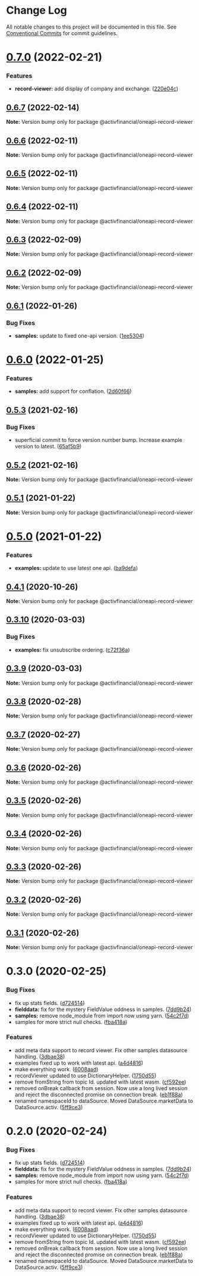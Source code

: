 # Change Log

All notable changes to this project will be documented in this file.
See [Conventional Commits](https://conventionalcommits.org) for commit guidelines.

# [0.7.0](https://github.com/activfinancial/one-api/compare/@activfinancial/oneapi-record-viewer@0.6.7...@activfinancial/oneapi-record-viewer@0.7.0) (2022-02-21)


### Features

* **record-viewer:** add display of company and exchange. ([220e04c](https://github.com/activfinancial/one-api/commit/220e04c2db43554d77c9364c4eeab286be6a2f23))





## [0.6.7](https://github.com/activfinancial/one-api/compare/@activfinancial/oneapi-record-viewer@0.6.6...@activfinancial/oneapi-record-viewer@0.6.7) (2022-02-14)

**Note:** Version bump only for package @activfinancial/oneapi-record-viewer





## [0.6.6](https://github.com/activfinancial/one-api/compare/@activfinancial/oneapi-record-viewer@0.6.5...@activfinancial/oneapi-record-viewer@0.6.6) (2022-02-11)

**Note:** Version bump only for package @activfinancial/oneapi-record-viewer





## [0.6.5](https://github.com/activfinancial/one-api/compare/@activfinancial/oneapi-record-viewer@0.6.4...@activfinancial/oneapi-record-viewer@0.6.5) (2022-02-11)

**Note:** Version bump only for package @activfinancial/oneapi-record-viewer





## [0.6.4](https://github.com/activfinancial/one-api/compare/@activfinancial/oneapi-record-viewer@0.6.3...@activfinancial/oneapi-record-viewer@0.6.4) (2022-02-11)

**Note:** Version bump only for package @activfinancial/oneapi-record-viewer





## [0.6.3](https://github.com/activfinancial/one-api/compare/@activfinancial/oneapi-record-viewer@0.6.2...@activfinancial/oneapi-record-viewer@0.6.3) (2022-02-09)

**Note:** Version bump only for package @activfinancial/oneapi-record-viewer





## [0.6.2](https://github.com/activfinancial/one-api/compare/@activfinancial/oneapi-record-viewer@0.6.1...@activfinancial/oneapi-record-viewer@0.6.2) (2022-02-09)

**Note:** Version bump only for package @activfinancial/oneapi-record-viewer





## [0.6.1](https://github.com/activfinancial/one-api/compare/@activfinancial/oneapi-record-viewer@0.6.0...@activfinancial/oneapi-record-viewer@0.6.1) (2022-01-26)


### Bug Fixes

* **samples:** update to fixed one-api version. ([1ee5304](https://github.com/activfinancial/one-api/commit/1ee530478d5dfdd05dfee5a780070bfdbaffa445))





# [0.6.0](https://github.com/activfinancial/one-api/compare/@activfinancial/oneapi-record-viewer@0.5.3...@activfinancial/oneapi-record-viewer@0.6.0) (2022-01-25)


### Features

* **samples:** add support for conflation. ([2d60f66](https://github.com/activfinancial/one-api/commit/2d60f66767255e16af329b9e3194f14b7856fd8e))





## [0.5.3](https://github.com/activfinancial/one-api/compare/@activfinancial/oneapi-record-viewer@0.5.2...@activfinancial/oneapi-record-viewer@0.5.3) (2021-02-16)


### Bug Fixes

* superficial commit to force version number bump. Increase example version to latest. ([65af5b9](https://github.com/activfinancial/one-api/commit/65af5b9ebc470a884575ff69579904cb63aa612f))





## [0.5.2](https://github.com/activfinancial/one-api/compare/@activfinancial/oneapi-record-viewer@0.5.1...@activfinancial/oneapi-record-viewer@0.5.2) (2021-02-16)

**Note:** Version bump only for package @activfinancial/oneapi-record-viewer





## [0.5.1](https://github.com/activfinancial/one-api/compare/@activfinancial/oneapi-record-viewer@0.5.0...@activfinancial/oneapi-record-viewer@0.5.1) (2021-01-22)

**Note:** Version bump only for package @activfinancial/oneapi-record-viewer





# [0.5.0](https://github.com/activfinancial/one-api/compare/@activfinancial/oneapi-record-viewer@0.4.1...@activfinancial/oneapi-record-viewer@0.5.0) (2021-01-22)


### Features

* **examples:** update to use latest one api. ([ba9defa](https://github.com/activfinancial/one-api/commit/ba9defa40025884886d7820400e8e38fd01cccf3))





## [0.4.1](https://github.com/activfinancial/one-api/compare/@activfinancial/oneapi-record-viewer@0.3.10...@activfinancial/oneapi-record-viewer@0.4.1) (2020-10-26)

**Note:** Version bump only for package @activfinancial/oneapi-record-viewer





## [0.3.10](https://github.com/activfinancial/one-api/compare/@activfinancial/oneapi-record-viewer@0.3.9...@activfinancial/oneapi-record-viewer@0.3.10) (2020-03-03)


### Bug Fixes

* **examples:** fix unsubscribe ordering. ([c72f36a](https://github.com/activfinancial/one-api/commit/c72f36a))





## [0.3.9](https://github.com/activfinancial/one-api/compare/@activfinancial/oneapi-record-viewer@0.3.8...@activfinancial/oneapi-record-viewer@0.3.9) (2020-03-03)

**Note:** Version bump only for package @activfinancial/oneapi-record-viewer





## [0.3.8](https://github.com/activfinancial/one-api/compare/@activfinancial/oneapi-record-viewer@0.3.7...@activfinancial/oneapi-record-viewer@0.3.8) (2020-02-28)

**Note:** Version bump only for package @activfinancial/oneapi-record-viewer





## [0.3.7](https://github.com/activfinancial/one-api/compare/@activfinancial/oneapi-record-viewer@0.3.6...@activfinancial/oneapi-record-viewer@0.3.7) (2020-02-27)

**Note:** Version bump only for package @activfinancial/oneapi-record-viewer





## [0.3.6](https://github.com/activfinancial/one-api/compare/@activfinancial/oneapi-record-viewer@0.3.5...@activfinancial/oneapi-record-viewer@0.3.6) (2020-02-26)

**Note:** Version bump only for package @activfinancial/oneapi-record-viewer





## [0.3.5](https://github.com/activfinancial/one-api/compare/@activfinancial/oneapi-record-viewer@0.3.4...@activfinancial/oneapi-record-viewer@0.3.5) (2020-02-26)

**Note:** Version bump only for package @activfinancial/oneapi-record-viewer





## [0.3.4](https://github.com/activfinancial/one-api/compare/@activfinancial/oneapi-record-viewer@0.3.3...@activfinancial/oneapi-record-viewer@0.3.4) (2020-02-26)

**Note:** Version bump only for package @activfinancial/oneapi-record-viewer





## [0.3.3](https://github.com/activfinancial/one-api/compare/@activfinancial/oneapi-record-viewer@0.3.2...@activfinancial/oneapi-record-viewer@0.3.3) (2020-02-26)

**Note:** Version bump only for package @activfinancial/oneapi-record-viewer





## [0.3.2](https://github.com/activfinancial/one-api/compare/@activfinancial/oneapi-record-viewer@0.3.1...@activfinancial/oneapi-record-viewer@0.3.2) (2020-02-26)

**Note:** Version bump only for package @activfinancial/oneapi-record-viewer





## [0.3.1](https://github.com/activfinancial/one-api/compare/@activfinancial/oneapi-record-viewer@0.3.0...@activfinancial/oneapi-record-viewer@0.3.1) (2020-02-26)

**Note:** Version bump only for package @activfinancial/oneapi-record-viewer





# 0.3.0 (2020-02-25)


### Bug Fixes

* fix up stats fields. ([d724514](https://github.com/activfinancial/one-api/commit/d724514))
* **fielddata:** fix for the mystery FieldValue oddness in samples. ([7dd9b24](https://github.com/activfinancial/one-api/commit/7dd9b24))
* **samples:** remove node_module from import now using yarn. ([54c2f7d](https://github.com/activfinancial/one-api/commit/54c2f7d))
* samples for more strict null checks. ([fba418a](https://github.com/activfinancial/one-api/commit/fba418a))


### Features

* add meta data support to record viewer. Fix other samples datasource handling. ([3dbae38](https://github.com/activfinancial/one-api/commit/3dbae38))
* examples fixed up to work with latest api. ([a4d4816](https://github.com/activfinancial/one-api/commit/a4d4816))
* make everything work. ([6008aad](https://github.com/activfinancial/one-api/commit/6008aad))
* recordViewer updated to use DictionaryHelper. ([1750d55](https://github.com/activfinancial/one-api/commit/1750d55))
* remove fromString from topic Id. updated with latest wasm. ([cf592ee](https://github.com/activfinancial/one-api/commit/cf592ee))
* removed onBreak callback from session. Now use a long lived session and reject the disconnected promise on connection break. ([eb1f88a](https://github.com/activfinancial/one-api/commit/eb1f88a))
* renamed namespaceId to dataSource. Moved DataSource.marketData to DataSource.activ. ([5ff9ce3](https://github.com/activfinancial/one-api/commit/5ff9ce3))





# 0.2.0 (2020-02-24)


### Bug Fixes

* fix up stats fields. ([d724514](https://github.com/activfinancial/one-api/commit/d724514))
* **fielddata:** fix for the mystery FieldValue oddness in samples. ([7dd9b24](https://github.com/activfinancial/one-api/commit/7dd9b24))
* **samples:** remove node_module from import now using yarn. ([54c2f7d](https://github.com/activfinancial/one-api/commit/54c2f7d))
* samples for more strict null checks. ([fba418a](https://github.com/activfinancial/one-api/commit/fba418a))


### Features

* add meta data support to record viewer. Fix other samples datasource handling. ([3dbae38](https://github.com/activfinancial/one-api/commit/3dbae38))
* examples fixed up to work with latest api. ([a4d4816](https://github.com/activfinancial/one-api/commit/a4d4816))
* make everything work. ([6008aad](https://github.com/activfinancial/one-api/commit/6008aad))
* recordViewer updated to use DictionaryHelper. ([1750d55](https://github.com/activfinancial/one-api/commit/1750d55))
* remove fromString from topic Id. updated with latest wasm. ([cf592ee](https://github.com/activfinancial/one-api/commit/cf592ee))
* removed onBreak callback from session. Now use a long lived session and reject the disconnected promise on connection break. ([eb1f88a](https://github.com/activfinancial/one-api/commit/eb1f88a))
* renamed namespaceId to dataSource. Moved DataSource.marketData to DataSource.activ. ([5ff9ce3](https://github.com/activfinancial/one-api/commit/5ff9ce3))
